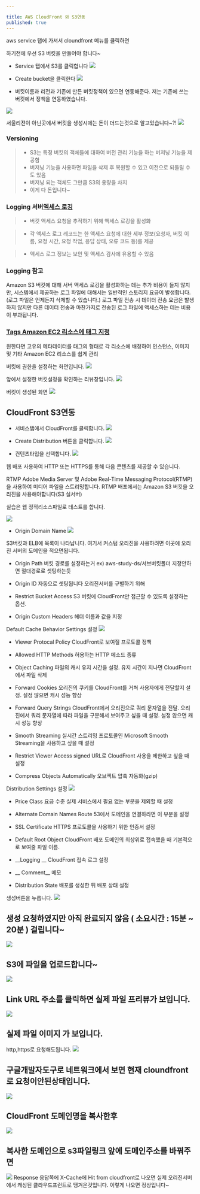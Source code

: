 ```yaml
---

title: AWS CloudFront 와 S3연동
published: true
---
```





aws service 탭에 가셔서 cloundfront 메뉴를 클릭하면

하기전에 우선 S3 버킷을 만들어야 합니다~


- Service 탭에서 S3를 클릭합니다 
![](/assets/imgs/2017/06/25/cloudfront-s3-3-20170526.png)


- Create bucket을 클릭한다 
![](/assets/imgs/2017/06/25/cloudfront-s3-4-20170526.png)


- 버킷이름과 리전과 기존에 만든 버킷정책이 있으면 연동해준다. 저는 기존에 쓰는 버킷에서 정책을 연동하였습니다.

![](/assets/imgs/2017/06/25/cloudfront-s3-5-20170526.png)

서울리젼이 아닌곳에서 버킷을 생성시에는 돈이 더드는것으로 알고있습니다~?!
![](/assets/imgs/2017/06/25/cloudfront-s3-6-20170526.png)

### Versioning
> - S3는 특정 버킷의 객체들에 대하여 버전 관리 기능을 하는 버저닝 기능을 제공함
> - 버저닝 기능을 사용하면 파일을 삭제 후 복원할 수 있고 이전으로 되돌릴 수도 있음
> - 버저닝 되는 객체도 그만큼 S3의 용량을 차지
> - 이게 다 돈입니다~

### Logging 서버[엑세스 로깅](http://docs.aws.amazon.com/ko_kr/AmazonS3/latest/dev/ServerLogs.html)
> - 버킷 액세스 요청을 추적하기 위해 액세스 로깅을 활성화

> - 각 액세스 로그 레코드는 한 액세스 요청에 대한 세부 정보(요청자, 버킷 이름, 요청 시간, 요청 작업, 응답 상태, 오류 코드 등)를 제공

> - 액세스 로그 정보는 보안 및 액세스 감사에 유용할 수 있음

### Logging 참고 

Amazon S3 버킷에 대해 서버 액세스 로깅을 활성화하는 데는 추가 비용이 들지 않지만, 시스템에서 제공하는 로그 파일에 대해서는 일반적인 스토리지 요금이 발생합니다. (로그 파일은 언제든지 삭제할 수 있습니다.) 로그 파일 전송 시 데이터 전송 요금은 발생하지 않지만 다른 데이터 전송과 마찬가지로 전송된 로그 파일에 액세스하는 데는 비용이 부과됩니다.

### [Tags Amazon EC2 리소스에 태그 지정](http://docs.aws.amazon.com/ko_kr/AWSEC2/latest/UserGuide/Using_Tags.html)

원한다면 고유의 메타데이터를 태그의 형태로 각 리소스에 배정하여 인스턴스, 이미지 및 기타 Amazon EC2 리소스를 쉽게 관리

버킷에 권한을 설정하는 화면입니다. 
![](/assets/imgs/2017/06/25/cloudfront-s3-7-20170526.png)

앞에서 설정한 버킷설정을 확인하는 리뷰창입니다. 
![](/assets/imgs/2017/06/25/cloudfront-s3-8-20170526.png)


버킷이 생성된 화면 
![](/assets/imgs/2017/06/25/cloudfront-s3-9-20170526.png)


## CloudFront S3연동
- 서비스탭에서 CloudFront를 클릭합니다. 
![](/assets/imgs/2017/06/25/cloudfront-s3-1-20170526.png)

- Create Distribution 버튼을 클릭합니다. 
![](/assets/imgs/2017/06/25/cloudfront-s3-2-20170526.png)

- 컨텐츠타입을 선택합니다. 
![](/assets/imgs/2017/06/25/cloudfront-s3-10-20170526.png)

웹 배포 사용하여 HTTP 또는 HTTPS를 통해 다음 콘텐츠를 제공할 수 있습니다.

RTMP Adobe Media Server 및 Adobe Real-Time Messaging Protocol(RTMP)을 사용하여 미디어 파일을 스트리밍합니다. RTMP 배포에서는 Amazon S3 버킷을 오리진을 사용해야합니다(S3 실서버)

실습은 웹 정적리소스파일로 테스트를 합니다. 

![](/assets/imgs/2017/06/25/cloudfront-s3-11-20170526.png)


- Origin Domain Name 
![](/assets/imgs/2017/06/25/cloudfront-s3-12-20170526.png)

S3버킷과 ELB에 목록이 나타납니다. 여기서 커스텀 오리진을 사용하려면 이곳에 오리진 서버의 도메인을 적으면됩니다.

- Origin Path 
버킷 경로를 설정하는거 ex) aws-study-ds/서브버킷폴더 지정안하면 절대경로로 셋팅하는듯

- Origin ID
자동으로 셋팅됩니다 오리진서버를 구별하기 위해

- Restrict Bucket Access 
S3 버킷에 CloudFront만 접근할 수 있도록 설정하는 옵션.

- Origin Custom Headers 
헤더 이름과 값을 지정

Default Cache Behavior Settings 설정 
![](/assets/imgs/2017/06/25/cloudfront-s3-13-20170526.png)

- Viewer Protocal Policy 
CloudFront로 보여질 프로토콜 정책

- Allowed HTTP Methods 
허용하는 HTTP 메소드 종류

- Object Caching 
파일의 캐시 유지 시간을 설정. 유지 시간이 지나면 CloudFront에서 파일 삭제

- Forward Cookies 
오리진의 쿠키를 CloudFront를 거쳐 사용자에게 전달할지 설정. 설정 않으면 캐시 성능 향상

- Forward Query Strings
CloudFront에서 오리진으로 쿼리 문자열을 전달. 오리진에서 쿼리 문자열에 따라 파일을 구분해서 보여주고 싶을 때 설정. 설정 않으면 캐시 성능 향상

- Smooth Streaming
실시간 스트리밍 프로토콜인 Microsoft Smooth Streaming을 사용하고 싶을 때 설정

- Restrict Viewer Access 
signed URL로 CloudFront 사용을 제한하고 싶을 때 설정

- Compress Objects Automatically 
오브젝트 압축 자동화(gzip)

Distribution Settings 설정
![](/assets/imgs/2017/06/25/cloudfront-s3-14-20170526.png)
- Price Class 
요금 수준 실제 서비스에서 필요 없는 부분을 제외할 때 설정

- Alternate Domain Names 
Route 53에서 도메인을 연결하라면 이 부분을 설정

- SSL Certificate
HTTPS 프로토콜을 사용하기 위한 인증서 설정

- Default Root Object 
CloudFront 배포 도메인의 최상위로 접속했을 때 기본적으로 보여줄 파일 이름.

- __Logging __ 
CloudFront 접속 로그 설정

- __ Comment__ 
메모

- Distribution State
배포를 생성한 뒤 배포 상태 설정

생성버튼을 누릅니다.
![](/assets/imgs/2017/06/25/cloudfront-s3-16-20170526.png)

## 생성 요청하였지만 아직 완료되지 않음 ( 소요시간 : 15분 ~ 20분 ) 걸립니다~
![](/assets/imgs/2017/06/25/cloudfront-s3-15-20170526.png)

## S3에 파일을 업로드합니다~
![](/assets/imgs/2017/06/25/cloudfront-s3-17-20170526.png)

## Link URL 주소를 클릭하면 실제 파일 프리뷰가 보입니다.
![](/assets/imgs/2017/06/25/cloudfront-s3-18-20170526.png)

## 실제 파일 이미지 가 보입니다.

http,https로 요청해도됩니다. 
![](/assets/imgs/2017/06/25/cloudfront-s3-19-20170526.png)


## 구글개발자도구로 네트워크에서 보면 현재 cloundfront로 요청이안된상태입니다.

![](/assets/imgs/2017/06/25/cloudfront-s3-20-20170526.png)

## CloudFront 도메인명을 복사한후
![](/assets/imgs/2017/06/25/cloudfront-s3-22-20170526.png)

## 복사한 도메인으로 s3파일링크 앞에 도메인주소를 바꿔주면
![](/assets/imgs/2017/06/25/cloudfront-s3-23-20170526.png)
Response 응답쪽에 X-Cache에 Hit from cloudfront로 나오면 실제 오리진서버에서 캐싱된 클라우드프런트로 땡겨온것입니다. 이렇게 나오면 정상입니다~